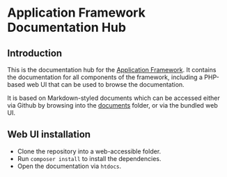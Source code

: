 # Application Framework Documentation Hub

## Introduction

This is the documentation hub for the [Application Framework][]. 
It contains the documentation for all components of the framework, 
including a PHP-based web UI that can be used to browse the documentation. 

It is based on Markdown-styled documents which can be accessed
either via Github by browsing into the [documents](documents) folder, 
or via the bundled web UI.

## Web UI installation 

- Clone the repository into a web-accessible folder.
- Run `composer install` to install the dependencies.
- Open the documentation via `htdocs`.

[Application Framework]: https://github.com/Mistralys/application-framework
